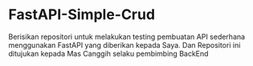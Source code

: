 # FastAPI-Simple-Crud
Berisikan repositori untuk melakukan testing pembuatan API sederhana menggunakan FastAPI yang diberikan kepada Saya. Dan Repositori ini ditujukan kepada Mas Canggih selaku pembimbing BackEnd
